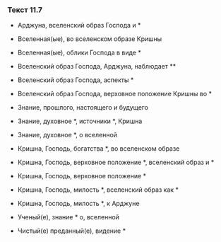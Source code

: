 ### Текст 11.7

- Арджуна, вселенский образ Господа и *

- Вселенная(ые), во вселенском образе Кришны

- Вселенная(ые), облики Господа в виде *

- Вселенский образ Господа, Арджуна, наблюдает **

- Вселенский образ Господа, аспекты *

- Вселенский образ Господа, верховное положение Кришны во *

- Знание, прошлого, настоящего и будущего

- Знание, духовное *, источники *, Кришна

- Знание, духовное *, о вселенной

- Кришна, Господь, богатства *, во вселенском образе

- Кришна, Господь, верховное положение *, вселенский образ и *

- Кришна, Господь, верховное положение *

- Кришна, Господь, милость *, вселенский образ как *

- Кришна, Господь, милость *, к Арджуне

- Ученый(е), знание * о, вселенной

- Чистый(е) преданный(е), видение *
	
